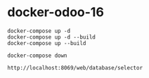 # docker-odoo-16
```
docker-compose up -d
docker-compose up -d --build
docker-compose up --build
```

```
docker-compose down
```

```
http://localhost:8069/web/database/selector
```